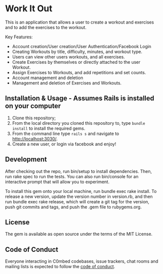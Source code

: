 # Work It Out

This is an application that allows a user to create a workout and exercises and to add the exercises to the workout.

Key Features: 

- Account creation/User creation/User Authentication/Facebook Login
- Creating Workouts by title, difficulty, minutes, and workout type.
- Users can view other users workouts, and all exercises.  
- Create Exercises by themselves or directly attached to the user Workout.   
- Assign Exercises to Workouts, and add repetitions and set counts. 
- Account management and deletion
- Management and deletion of Exercises and Workouts.  

## Installation & Usage - Assumes Rails is installed on your computer
1. Clone this repository;
2. From the local directory you cloned this repository to, type ```bundle install``` to install the required gems.  
3. From the command line type ```rails s``` and navigate to [http://localhost:3030/](http://localhost:3030/).
4. Create a new user, or login via facebook and enjoy!  

## Development

After checking out the repo, run bin/setup to install dependencies. Then, run rake spec to run the tests. You can also run bin/console for an interactive prompt that will allow you to experiment.

To install this gem onto your local machine, run bundle exec rake install. To release a new version, update the version number in version.rb, and then run bundle exec rake release, which will create a git tag for the version, push git commits and tags, and push the .gem file to rubygems.org.

## License

The gem is available as open source under the terms of the MIT License.

## Code of Conduct

Everyone interacting in C0mbed codebases, issue trackers, chat rooms and mailing lists is expected to follow the [code of conduct](https://github.com/C0mbed/vehicle_base/blob/master/CODE_OF_CONDUCT.md).
